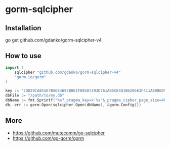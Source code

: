 # gorm-sqlcipher


## Installation

go get github.com/gdanko/gorm-sqlcipher-v4

## How to use

```go
import (
	sqlcipher "github.com/gdanko/gorm-sqlcipher-v4"
	"gorm.io/gorm"
)

key := "2DD29CA851E7B56E4697B0E1F08507293D761A05CE4D1B628663F411A8086D99"
dbFile := "/path/to/my.db"
dbName := fmt.Sprintf("%s?_pragma_key=x'%s'&_pragma_cipher_page_size=4096", dbFile, key)
db, err := gorm.Open(sqlcipher.Open(dbName), &gorm.Config{})
```

## More
- https://github.com/mutecomm/go-sqlcipher
- https://github.com/go-gorm/gorm
